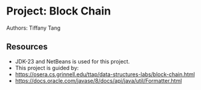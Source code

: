 # Project: Block Chain

Authors: Tiffany Tang

## Resources

* JDK-23 and NetBeans is used for this project.
* This project is guided by:
* https://osera.cs.grinnell.edu/ttap/data-structures-labs/block-chain.html
* https://docs.oracle.com/javase/8/docs/api/java/util/Formatter.html